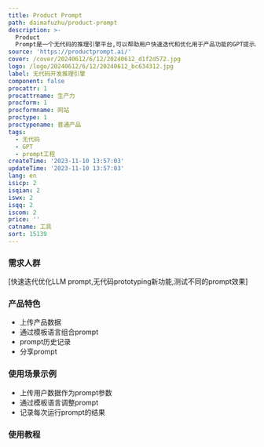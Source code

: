 ```yaml
---
title: Product Prompt
path: daimafuzhu/product-prompt
description: >-
  Product
  Prompt是一个无代码的推理引擎平台,可以帮助用户快速迭代和优化用于产品功能的GPT提示。用户可以上传自己的产品数据,然后通过简单的模板语言组合出需要的prompt,从而避免重复工程工作。该平台使非开发人员也可以参与prompt的prototyping和testing。主要功能包括数据隐私保护、prompt历史记录、方便分享等。
source: 'https://productprompt.ai/'
cover: /cover/20240612/6/12/20240612_d1f2d572.jpg
logo: /logo/20240612/6/12/20240612_bc634312.jpg
label: 无代码开发推理引擎
component: false
procattr: 1
procattrname: 生产力
procform: 1
procformname: 网站
proctype: 1
proctypename: 普通产品
tags:
  - 无代码
  - GPT
  - prompt工程
createTime: '2023-11-10 13:57:03'
updateTime: '2023-11-10 13:57:03'
lang: en
isicp: 2
isqian: 2
iswx: 2
isqq: 2
iscom: 2
price: ''
catname: 工具
sort: 15139
---
```




### 需求人群
[快速迭代优化LLM prompt,无代码prototyping新功能,测试不同的prompt效果]

### 产品特色
- 上传产品数据
- 通过模板语言组合prompt
- prompt历史记录
- 分享prompt

### 使用场景示例
- 上传用户数据作为prompt参数
- 通过模板语言调整prompt
- 记录每次运行prompt的结果

### 使用教程


  
